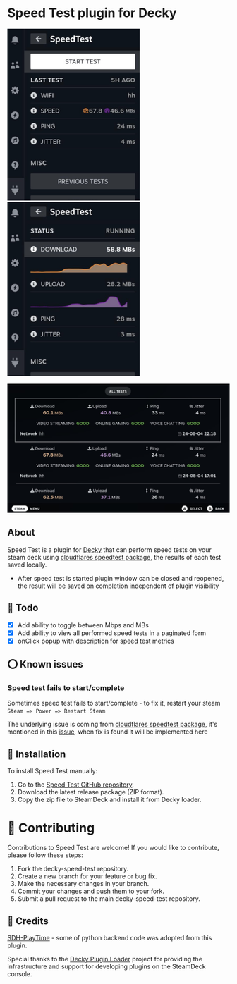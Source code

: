 # Speed Test plugin for Decky

<p float="left">
  
<img src="https://github.com/maslomeister/decky-speed-test/blob/main/assets/plugin1.jpg?raw=true" width="300" />
<img src="https://github.com/maslomeister/decky-speed-test/blob/main/assets/plugin2.jpg?raw=true" width="300" />

</p>

<img src="https://github.com/maslomeister/decky-speed-test/blob/main/assets/plugin3.jpg?raw=true" width="600" />

## About

Speed Test is a plugin for [Decky](https://github.com/SteamDeckHomebrew/decky-loader) that can perform speed tests on your steam deck using [cloudflares speedtest package](https://github.com/cloudflare/speedtest), the results of each test saved locally.

- After speed test is started plugin window can be closed and reopened, the result will be saved on completion independent of plugin visibility

## 💪 Todo

- [x] Add ability to toggle between Mbps and MBs
- [x] Add ability to view all performed speed tests in a paginated form
- [x] onClick popup with description for speed test metrics

## ⭕️ Known issues

### Speed test fails to start/complete

Sometimes speed test fails to start/complete - to fix it, restart your steam
`Steam => Power => Restart Steam`

The underlying issue is coming from [cloudflares speedtest package](https://github.com/cloudflare/speedtest), it's mentioned in this [issue](https://github.com/cloudflare/speedtest/issues/36), when fix is found it will be implemented here

## 💾 Installation

To install Speed Test manually:

1. Go to the [Speed Test GitHub repository](https://github.com/maslomeister/decky-speed-test).
2. Download the latest release package (ZIP format).
3. Copy the zip file to SteamDeck and install it from Decky loader.

# 🤝 Contributing

Contributions to Speed Test are welcome! If you would like to contribute, please follow these steps:

1. Fork the decky-speed-test repository.
2. Create a new branch for your feature or bug fix.
3. Make the necessary changes in your branch.
4. Commit your changes and push them to your fork.
5. Submit a pull request to the main decky-speed-test repository.

## 📜 Credits

[SDH-PlayTime](https://github.com/ma3a/SDH-PlayTime) - some of python backend code was adopted from this plugin.

Special thanks to the [Decky Plugin Loader](https://github.com/SteamDeckHomebrew/decky-loader) project for providing the infrastructure and support for developing plugins on the SteamDeck console.
